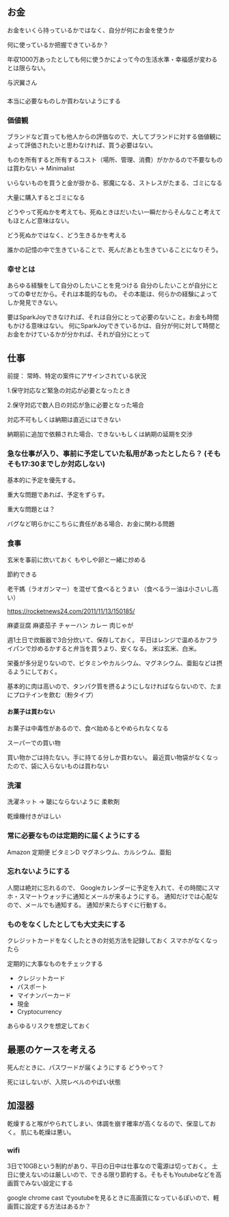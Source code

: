 ## お金

お金をいくら持っているかではなく、自分が何にお金を使うか

何に使っているか把握できているか？

年収1000万あったとしても何に使うかによって今の生活水準・幸福感が変わるとは限らない。


与沢翼さん

### 

本当に必要なものしか買わないようにする

### 価値観

ブランドなど買っても他人からの評価なので、大してブランドに対する価値観によって評価されたいと思わなければ、買う必要はない。

ものを所有すると所有するコスト（場所、管理、消費）がかかるので不要なものは買わない
→ Minimalist

いらないものを買うと金が掛かる、邪魔になる、ストレスがたまる、ゴミになる

大量に購入するとゴミになる

どうやって死ぬかを考えても、死ぬときはだいたい一瞬だからそんなこと考えてもほとんど意味はない。

どう死ぬかではなく、どう生きるかを考える

誰かの記憶の中で生きていることで、死んだあとも生きていることになりそう。

### 幸せとは

あらゆる経験をして自分のしたいことを見つける
自分のしたいことが自分にとっての幸せだから。それは本能的なもの。
その本能は、何らかの経験によってしか発見できない。

要はSparkJoyできなければ、それは自分にとって必要のないこと。お金も時間もかける意味はない。
何にSparkJoyできているかは、自分が何に対して時間とお金をかけているかが分かれば、それが自分にとって


## 仕事

前提：
常時、特定の案件にアサインされている状況

1.保守対応など緊急の対応が必要となったとき

2.保守対応で数人日の対応が急に必要となった場合

対応不可もしくは納期は直近にはできない

納期前に追加で依頼された場合、できないもしくは納期の延期を交渉


### 急な仕事が入り、事前に予定していた私用があったとしたら？ (そもそも17:30までしか対応しない)

基本的に予定を優先する。

重大な問題であれば、予定をずらす。

重大な問題とは？

バグなど明らかにこちらに責任がある場合、お金に関わる問題


### 食事

玄米を事前に炊いておく
もやしや卵と一緒に炒める

節約できる

老干媽（ラオガンマー）を混ぜて食べるとうまい （食べるラー油は小さいし高い）

https://rocketnews24.com/2011/11/13/150185/

麻婆豆腐
麻婆茄子
チャーハン
カレー
肉じゃが

週1土日で炊飯器で3合分炊いて、保存しておく。
平日はレンジで温めるかフライパンで炒めるかすると弁当を買うより、安くなる。
米は玄米、白米。

栄養が多分足りないので、ビタミンやカルシウム、マグネシウム、亜鉛などは摂るようにしておく。

基本的に肉は高いので、タンパク質を摂るようにしなければならないので、たまにプロテインを飲む（粉タイプ）

#### お菓子は買わない

お菓子は中毒性があるので、食べ始めるとやめられなくなる

スーパーでの買い物

買い物かごは持たない。手に持てる分しか買わない。
最近買い物袋がなくなったので、袋に入らないものは買わない

### 洗濯

洗濯ネット → 皺にならないように
柔軟剤

乾燥機付きがほしい

### 常に必要なものは定期的に届くようにする

Amazon 定期便
ビタミンD
マグネシウム、カルシウム、亜鉛

### 忘れないようにする

人間は絶対に忘れるので、
Googleカレンダーに予定を入れて、その時間にスマホ・スマートウォッチに通知とメールが来るようにする。
通知だけでは心配なので、メールでも通知する。
通知が来たらすぐに行動する。

### ものをなくしたとしても大丈夫にする

クレジットカードをなくしたときの対処方法を記録しておく
スマホがなくなったら

定期的に大事なものをチェックする

- クレジットカード 
- パスポート 
- マイナンバーカード 
- 現金
- Cryptocurrency

あらゆるリスクを想定しておく

## 最悪のケースを考える

死んだときに、パスワードが届くようにする
どうやって？

死にはしないが、入院レベルのやばい状態

## 加湿器

乾燥すると喉がやられてしまい、体調を崩す確率が高くなるので、保湿しておく。
肌にも乾燥は悪い。

### wifi

3日で10GBという制約があり、平日の日中は仕事なので電源は切っておく。
土日に使えないのは厳しいので、できる限り節約する。そもそもYoutubeなどを高画質でみない設定にする

google chrome cast でyoutubeを見るときに高画質になっているぽいので、軽画質に設定する方法はあるか？
